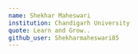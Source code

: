 ```yaml
---
name: Shekhar Maheswari
institution: Chandigarh University
quote: Learn and Grow..
github_user: Shekharmaheswari85
---
```


